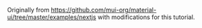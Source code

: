 Originally from https://github.com/mui-org/material-ui/tree/master/examples/nextjs
with modifications for this tutorial.
